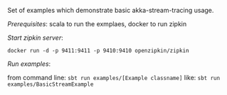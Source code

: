 Set of examples which demonstrate basic akka-stream-tracing usage.

*Prerequisites*:
scala to run the exmplaes, docker to run zipkin


*Start zipkin server*:

```
docker run -d -p 9411:9411 -p 9410:9410 openzipkin/zipkin
```

*Run examples*:

from command line:
`sbt run examples/[Example classname]`
like:
`sbt run examples/BasicStreamExample`